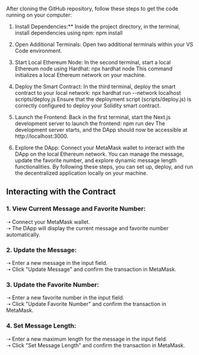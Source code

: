 After cloning the GitHub repository, follow these steps to get the code running on your computer:

1. Install Dependencies:** Inside the project directory, in the terminal, install dependencies using npm:
  npm install
2. Open Additional Terminals: Open two additional terminals within your VS Code environment.
3. Start Local Ethereum Node: In the second terminal, start a local Ethereum node using Hardhat:
   npx hardhat node
This command initializes a local Ethereum network on your machine.

4. Deploy the Smart Contract: In the third terminal, deploy the smart contract to your local network:
    npx hardhat run --network localhost scripts/deploy.js
Ensure that the deployment script (scripts/deploy.js) is correctly configured to deploy your Solidity smart contract.

5. Launch the Frontend: Back in the first terminal, start the Next.js development server to launch the frontend:
    npm run dev
The development server starts, and the DApp should now be accessible at http://localhost:3000.

6. Explore the DApp: Connect your MetaMask wallet to interact with the DApp on the local Ethereum network. You can manage the message, update the favorite number, and explore dynamic message length functionalities.
By following these steps, you can set up, deploy, and run the decentralized application locally on your machine.

## Interacting with the Contract
### 1. View Current Message and Favorite Number:
➝ Connect your MetaMask wallet.  
➝ The DApp will display the current message and favorite number automatically.  

### 2. Update the Message:
➝ Enter a new message in the input field.  
➝ Click "Update Message" and confirm the transaction in MetaMask.  

### 3. Update the Favorite Number:
➝ Enter a new favorite number in the input field.  
➝ Click "Update Favorite Number" and confirm the transaction in MetaMask.    

### 4. Set Message Length:
➝ Enter a new maximum length for the message in the input field.  
➝ Click "Set Message Length" and confirm the transaction in MetaMask.  

